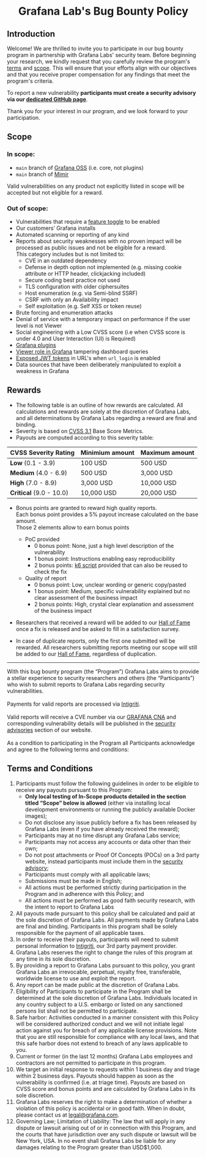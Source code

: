 # <p align="center">Grafana Lab's Bug Bounty Policy<p align="center">

## Introduction

Welcome! We are thrilled to invite you to participate in our bug bounty program in partnership with Grafana Labs' security team. Before beginning your research, we kindly request that you carefully review the program's [terms](https://github.com/grafana/bugbounty#terms-and-conditions) and [scope](https://github.com/grafana/bugbounty#scope). This will ensure that your efforts align with our objectives and that you receive proper compensation for any findings that meet the program's criteria.

To report a new vulnerability **participants must create a security advisory via our [dedicated GitHub page](https://github.com/grafana/bugbounty/security/advisories)**.

Thank you for your interest in our program, and we look forward to your participation.  

## Scope

### In scope:
* `main` branch of [Grafana OSS](https://github.com/grafana/grafana) (i.e. core, not plugins)
* `main` branch of [Mimir](https://github.com/grafana/mimir)

Valid vulnerabilities on any product not explicitly listed in scope will be accepted but not eligible for a reward.

### Out of scope:
* Vulnerabilities that require a [feature toggle](https://grafana.com/docs/grafana/latest/setup-grafana/configure-grafana/#feature_toggles) to be enabled
* Our customers’ Grafana installs
* Automated scanning or reporting of any kind
* Reports about security weaknesses with no proven impact will be processed as public issues and not be eligible for a reward.\
  This category includes but is not limited to:
    * CVE in an outdated dependency
    * Defense in depth option not implemented (e.g. missing cookie attribute or HTTP header, clickjacking included)
    * Secure coding best practice not used
    * TLS configuration with older ciphersuites
    * Host enumeration (e.g. via Semi-blind SSRF)
    * CSRF with only an Availability impact
    * Self exploitation (e.g. Self XSS or token reuse)
* Brute forcing and enumeration attacks
* Denial of service with a temporary impact on performance if the user level is not Viewer
* Social engineering with a Low CVSS score (i.e when CVSS score is under 4.0 and User Interaction (UI) is Required)
* [Grafana plugins](https://grafana.com/grafana/plugins/)
* [Viewer role in Grafana](https://grafana.com/docs/grafana/latest/setup-grafana/configure-security/#limit-viewer-query-permissions) tampering dashboard queries
* [Exposed JWT tokens](https://grafana.com/docs/grafana/latest/setup-grafana/configure-security/configure-authentication/jwt/#url-login) in URL's when `url_login` is enabled
* Data sources that have been deliberately manipulated to exploit a weakness in Grafana

## Rewards

* The following table is an outline of how rewards are calculated. All calculations and rewards are solely at the discretion of Grafana Labs, and all determinations by Grafana Labs regarding a reward are final and binding.
* Severity is based on [CVSS 3.1](https://nvd.nist.gov/vuln-metrics/cvss/v3-calculator) Base Score Metrics.
* Payouts are computed according to this severity table:

| **CVSS Severity Rating** | **Minimium amount** | **Maximum amount** |
| -------------------- | --------------- | -------------- |
| **Low** (0.1 - 3.9) | 100 USD | 500 USD |
| **Medium** (4.0 - 6.9) | 500 USD | 3,000 USD |
| **High** (7.0 - 8.9) | 3,000 USD | 10,000 USD |
| **Critical** (9.0 - 10.0) | 10,000 USD | 20,000 USD |

* Bonus points are granted to reward high quality reports.\
  Each bonus point provides a 5% payout increase calculated on the base amount.\
  Those 2 elements allow to earn bonus points
    * PoC provided
        * 0 bonus point: None, just a high level description of the vulnerability
        * 1 bonus point:  Instructions enabling easy reproducibility
        * 2 bonus points: [k6 script](https://k6.io/) provided that can also be reused to check the fix
    * Quality of report
        * 0 bonus point: Low, unclear wording or generic copy/pasted
        * 1 bonus point: Medium, specific vulnerability explained but no clear assessment of the business impact
        * 2 bonus points: High, crystal clear explanation and assessment of the business impact

* Researchers that received a reward will be added to our [Hall of Fame](https://github.com/grafana/bugbounty/blob/main/HALL_OF_FAME.md) once a fix is released and be asked to fill in a satisfaction survey.
* In case of duplicate reports, only the first one submitted will be rewarded. All researchers submitting reports meeting our scope will still be added to our [Hall of Fame](https://github.com/grafana/bugbounty/blob/main/HALL_OF_FAME.md), regardless of duplication.

---

With this bug bounty program (the “Program”) Grafana Labs aims to provide a stellar experience to security researchers and others (the “Participants”) who wish to submit reports to Grafana Labs regarding security vulnerabilities.\
\
Payments for valid reports are processed via [Intigriti](https://www.intigriti.com/).\
\
Valid reports will receive a CVE number via our [GRAFANA CNA](https://www.cve.org/PartnerInformation/ListofPartners/partner/GRAFANA) and corresponding vulnerability details will be published in the [security advisories](https://grafana.com/security/security-advisories/) section of our website.\
\
As a condition to participating in the Program all Participants acknowledge and agree to the following terms and conditions:

## Terms and Conditions

1. Participants must follow the following guidelines in order to be eligible to receive any payouts pursuant to this Program:
    * **Only local testing of In-Scope products detailed in the section titled “Scope” below is allowed** (either via installing local development environments or running the publicly available Docker images);
    * Do not disclose any issue publicly before a fix has been released by Grafana Labs (even if you have already received the reward);
    * Participants may at no time disrupt any Grafana Labs service;
    * Participants may not access any accounts or data other than their own;
    * Do not post attachments or Proof Of Concepts (POCs) on a 3rd party website, instead participants must include them in the [security advisory](https://github.com/grafana/bugbounty/security/advisories);
    * Participants must comply with all applicable laws;
    * Submissions must be made in English;
    * All actions must be performed strictly during participation in the Program and in adherence with this Policy; and
    * All actions must be performed as good faith security research, with the intent to report to Grafana Labs
2. All payouts made pursuant to this policy shall be calculated and paid at the sole discretion of Grafana Labs. All payments made by Grafana Labs are final and binding. Participants in this program shall be solely responsible for the payment of all applicable taxes.
3. In order to receive their payouts, participants will need to submit personal information to [Intigriti](https://www.intigriti.com/), our 3rd party payment provider.
4. Grafana Labs reserves the right to change the rules of this program at any time in its sole discretion.
5. By providing a report to Grafana Labs pursuant to this policy, you grant Grafana Labs an irrevocable, perpetual, royalty free, transferable, worldwide license to use and exploit the report.
6. Any report can be made public at the discretion of Grafana Labs.
7. Eligibility of Participants to participate in the Program shall be determined at the sole discretion of Grafana Labs. Individuals located in any country subject to a U.S. embargo or listed on any sanctioned persons list shall not be permitted to participate.
8. Safe harbor: Activities conducted in a manner consistent with this Policy will be considered authorized conduct and we will not initiate legal action against you for breach of any applicable license provisions. Note that you are still responsible for compliance with any local laws, and that this safe harbor does not extend to breach of any laws applicable to you.
9. Current or former (in the last 12 months) Grafana Labs employees and contractors are not permitted to participate in this program.
10. We target an initial response to requests within 1 business day and triage within 2 business days. Payouts should happen as soon as the vulnerability is confirmed (i.e. at triage time). Payouts are based on CVSS score and bonus points and are calculated by Grafana Labs in its sole discretion.
11. Grafana Labs reserves the right to make a determination of whether a violation of this policy is accidental or in good faith. When in doubt, please contact us at legal@grafana.com.
12. Governing Law; Limitation of Liability: The law that will apply in any dispute or lawsuit arising out of or in connection with this Program, and the courts that have jurisdiction over any such dispute or lawsuit will be New York, USA. In no event shall Grafana Labs be liable for any damages relating to the Program greater than USD$1,000.

